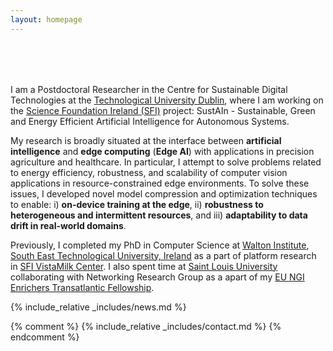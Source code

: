 ```yaml
---
layout: homepage
---
```


<h1 id="about-me"></h1>

<h2 style="margin: 80px 0px 10px;"></h2>

I am a Postdoctoral Researcher in the Centre for Sustainable Digital Technologies at the [Technological University Dublin](https://www.tudublin.ie/), where I am working on the [Science Foundation Ireland (SFI)](https://www.sfi.ie/) project: SustAIn - Sustainable, Green and Energy Efficient Artificial Intelligence for Autonomous Systems.

My research is broadly situated at the interface between **artificial intelligence** and **edge computing** (**Edge AI**) with applications in precision agriculture and healthcare. In particular, I attempt to solve problems related to energy efficiency, robustness, and scalability of computer vision applications in resource-constrained edge environments. To solve these issues, I developed novel model compression and optimization techniques to enable: i) **on-device training at the edge**, ii) **robustness to heterogeneous and intermittent resources**, and iii) **adaptability to data drift in real-world domains**. 

Previously, I completed my PhD in Computer Science at [Walton Institute](https://waltoninstitute.ie/), [South East Technological University, Ireland](https://setu.ie/) as a part of platform research in [SFI VistaMilk Center](https://vistamilk.ie/). I also spent time at [Saint Louis University](https://slu.edu/) collaborating with Networking Research Group as a apart of my [EU NGI Enrichers Transatlantic Fellowship](https://enrichers.ngi.eu/).


{% include_relative _includes/news.md %}

{% comment %}
{% include_relative _includes/contact.md %}
{% endcomment %}
